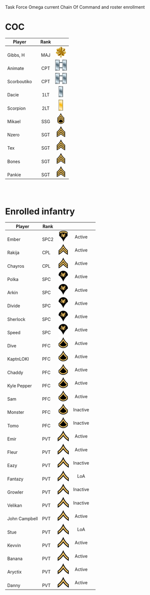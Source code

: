 Task Force Omega current Chain Of Command and roster enrollment

 # COC
 
|Player||Rank|| 
| ----------- |-|:----:| :-: |
| </br>Gibbs, H    | | </br>MAJ  | ![](assets/images/Ranks/small/MAJ.png)|
| </br>Animate     | | </br>CPT  | ![](assets/images/Ranks/small/CPT.png)|
| </br>Scorboutiko | | </br>CPT  | ![](assets/images/Ranks/small/CPT.png)|
| </br>Dacie       | | </br>1LT  | ![](assets/images/Ranks/small/1LT.png)|
| </br>Scorpion    | | </br>2LT  | ![](assets/images/Ranks/small/2LT.png)|
| </br>Mikael      | | </br>SSG  | ![](assets/images/Ranks/small/SSGBlack.png)|
| </br>Nzero       | | </br>SGT  | ![](assets/images/Ranks/small/SGTBlack.png)|
| </br>Tex         | | </br>SGT  | ![](assets/images/Ranks/small/SGTBlack.png)|
| </br>Bones       | | </br>SGT  | ![](assets/images/Ranks/small/SGTBlack.png)|
| </br>Pankie      | | </br>SGT  | ![](assets/images/Ranks/small/SGTBlack.png)|

</br>
</br>

 # Enrolled infantry

 
| Player        | Rank | | |          |
| ----------- |-|:----:| :-: | -------- |
| </br>Ember         | </br>SPC2 | ![](assets/images/Ranks/small/SPC2Black.png) | Active   |
| </br>Rakija        | </br>CPL  | ![](assets/images/Ranks/small/CPLBlack.png) | Active   |
| </br>Chayros       | </br>CPL  | ![](assets/images/Ranks/small/CPLBlack.png) | Active   |
| </br>Polka         | </br>SPC  | ![](assets/images/Ranks/small/SPC1Black.png) | Active   |
| </br>Arkin         | </br>SPC  | ![](assets/images/Ranks/small/SPC1Black.png) | Active   |
| </br>Divide        | </br>SPC  | ![](assets/images/Ranks/small/SPC1Black.png) | Active   |
| </br>Sherlock      | </br>SPC  | ![](assets/images/Ranks/small/SPC1Black.png) | Active   |
| </br>Speed         | </br>SPC  | ![](assets/images/Ranks/small/SPC1Black.png) | Active   |
| </br>Dive          | </br>PFC  | ![](assets/images/Ranks/small/PFCBlack.png) | Active   |
| </br>KaptnLOKI     | </br>PFC  | ![](assets/images/Ranks/small/PFCBlack.png) | Active   |
| </br>Chaddy        | </br>PFC  | ![](assets/images/Ranks/small/PFCBlack.png) | Active   |
| </br>Kyle Pepper   | </br>PFC  | ![](assets/images/Ranks/small/PFCBlack.png) | Active   |
| </br>Sam           | </br>PFC  | ![](assets/images/Ranks/small/PFCBlack.png) | Active   |
| </br>Monster       | </br>PFC  | ![](assets/images/Ranks/small/PFCBlack.png) | Inactive |
| </br>Tomo          | </br>PFC  | ![](assets/images/Ranks/small/PFCBlack.png) | Inactive |
| </br>Emir          | </br>PVT  | ![](assets/images/Ranks/small/PVTBlack.png) | Active   |
| </br>Fleur         | </br>PVT  | ![](assets/images/Ranks/small/PVTBlack.png) | Active   |
| </br>Eazy          | </br>PVT  | ![](assets/images/Ranks/small/PVTBlack.png) | Inactive |
| </br>Fantazy       | </br>PVT  | ![](assets/images/Ranks/small/PVTBlack.png) | LoA      |
| </br>Growler       | </br>PVT  | ![](assets/images/Ranks/small/PVTBlack.png) | Inactive |
| </br>Velikan       | </br>PVT  | ![](assets/images/Ranks/small/PVTBlack.png) | Inactive |
| </br>John Campbell | </br>PVT  | ![](assets/images/Ranks/small/PVTBlack.png) | Active   |
| </br>Stue          | </br>PVT  | ![](assets/images/Ranks/small/PVTBlack.png) | LoA      |
| </br>Kevvin        | </br>PVT  | ![](assets/images/Ranks/small/PVTBlack.png) | Active   |
| </br>Banana        | </br>PVT  | ![](assets/images/Ranks/small/PVTBlack.png) | Active   |
| </br>Aryctix       | </br>PVT  | ![](assets/images/Ranks/small/PVTBlack.png) | Active   |
| </br>Danny         | </br>PVT  | ![](assets/images/Ranks/small/PVTBlack.png) | Active   |